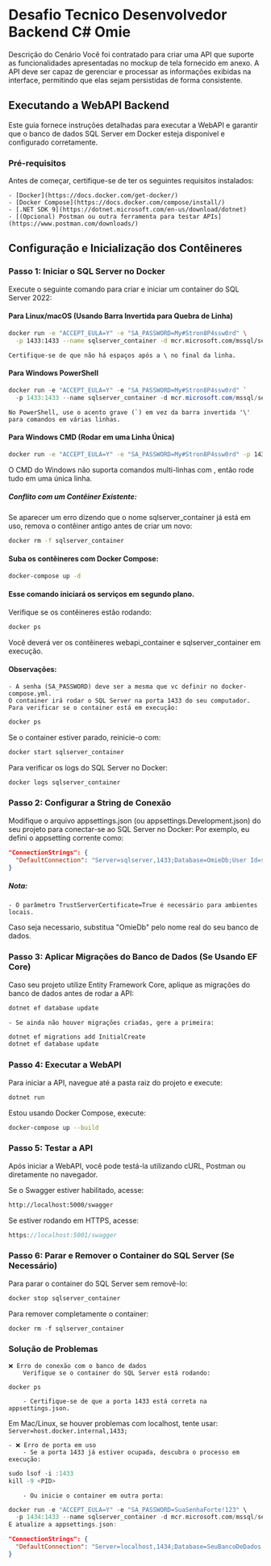 # Desafio Tecnico Desenvolvedor Backend C# Omie
Descrição do Cenário Você foi contratado para criar uma API que suporte as funcionalidades apresentadas no mockup de tela fornecido em anexo. A API deve ser capaz de gerenciar e processar as informações exibidas na interface, permitindo que elas sejam persistidas de forma consistente.  

## Executando a WebAPI Backend
Este guia fornece instruções detalhadas para executar a WebAPI e garantir que o banco de dados SQL Server em Docker esteja disponível e configurado corretamente.

### Pré-requisitos

Antes de começar, certifique-se de ter os seguintes requisitos instalados:

    - [Docker](https://docs.docker.com/get-docker/)
    - [Docker Compose](https://docs.docker.com/compose/install/)
    - [.NET SDK 9](https://dotnet.microsoft.com/en-us/download/dotnet)
    - [(Opcional) Postman ou outra ferramenta para testar APIs](https://www.postman.com/downloads/)

## Configuração e Inicialização dos Contêineres

### Passo 1: Iniciar o SQL Server no Docker
Execute o seguinte comando para criar e iniciar um container do SQL Server 2022:

####    Para Linux/macOS (Usando Barra Invertida para Quebra de Linha)
```sh
docker run -e "ACCEPT_EULA=Y" -e "SA_PASSWORD=My#Stron8P4ssw0rd" \
  -p 1433:1433 --name sqlserver_container -d mcr.microsoft.com/mssql/server:2022-latest
```
    Certifique-se de que não há espaços após a \ no final da linha.

####    Para Windows PowerShell
```powershell
docker run -e "ACCEPT_EULA=Y" -e "SA_PASSWORD=My#Stron8P4ssw0rd" `
  -p 1433:1433 --name sqlserver_container -d mcr.microsoft.com/mssql/server:2022-latest
```
    No PowerShell, use o acento grave (`) em vez da barra invertida '\' para comandos em várias linhas.

####    Para Windows CMD (Rodar em uma Linha Única)
```cmd
docker run -e "ACCEPT_EULA=Y" -e "SA_PASSWORD=My#Stron8P4ssw0rd" -p 1433:1433 --name sqlserver_container -d mcr.microsoft.com/mssql/server:2022-latest
```
O CMD do Windows não suporta comandos multi-linhas com \, então rode tudo em uma única linha.

#####           Conflito com um Contêiner Existente:
Se aparecer um erro dizendo que o nome sqlserver_container já está em uso, remova o contêiner antigo antes de criar um novo:

```cmd    
docker rm -f sqlserver_container
```
####        Suba os contêineres com Docker Compose:
```bash
docker-compose up -d
```

####        Esse comando iniciará os serviços em segundo plano.
Verifique se os contêineres estão rodando:
```bash
docker ps
```
Você deverá ver os contêineres webapi_container e sqlserver_container em execução.

#### Observações:
    - A senha (SA_PASSWORD) deve ser a mesma que vc definir no docker-compose.yml.
    O container irá rodar o SQL Server na porta 1433 do seu computador.
    Para verificar se o container está em execução:

```bash
docker ps
```
Se o container estiver parado, reinicie-o com:

```bash
docker start sqlserver_container
```

Para verificar os logs do SQL Server no Docker:

```bash
docker logs sqlserver_container
```

### Passo 2: Configurar a String de Conexão

Modifique o arquivo appsettings.json (ou appsettings.Development.json) do seu projeto para conectar-se ao SQL Server no Docker:
Por exemplo, eu defini o appsetting corrente como:
```json
"ConnectionStrings": {
  "DefaultConnection": "Server=sqlserver,1433;Database=OmieDb;User Id=sa;Password=My#Stron8P4ssw0rd;TrustServerCertificate=True;"
}
```

##### Nota:
    - O parâmetro TrustServerCertificate=True é necessário para ambientes locais.
Caso seja necessario, substitua "OmieDb" pelo nome real do seu banco de dados.

### Passo 3: Aplicar Migrações do Banco de Dados (Se Usando EF Core)

Caso seu projeto utilize Entity Framework Core, aplique as migrações do banco de dados antes de rodar a API:

```cmd
dotnet ef database update
```

    - Se ainda não houver migrações criadas, gere a primeira:

```cmd
dotnet ef migrations add InitialCreate
dotnet ef database update
```

### Passo 4: Executar a WebAPI

Para iniciar a API, navegue até a pasta raiz do projeto e execute:

```cmd
dotnet run
```

Estou usando Docker Compose, execute:
```bash
docker-compose up --build
```

### Passo 5: Testar a API

Após iniciar a WebAPI, você pode testá-la utilizando cURL, Postman ou diretamente no navegador.

Se o Swagger estiver habilitado, acesse:
```html
http://localhost:5000/swagger
```

Se estiver rodando em HTTPS, acesse:
```cpp
https://localhost:5001/swagger
```
### Passo 6: Parar e Remover o Container do SQL Server (Se Necessário)

Para parar o container do SQL Server sem removê-lo:
```cpp
docker stop sqlserver_container
```

Para remover completamente o container:
```cpp
docker rm -f sqlserver_container
```

### Solução de Problemas

    ❌ Erro de conexão com o banco de dados
        Verifique se o container do SQL Server está rodando:
    
```
docker ps
```
        - Certifique-se de que a porta 1433 está correta na appsettings.json.
Em Mac/Linux, se houver problemas com localhost, tente usar:
    ```
        Server=host.docker.internal,1433;
    ```

    - ❌ Erro de porta em uso
        - Se a porta 1433 já estiver ocupada, descubra o processo em execução:
```cpp
sudo lsof -i :1433
kill -9 <PID>
```

        - Ou inicie o container em outra porta:
```cpp
docker run -e "ACCEPT_EULA=Y" -e "SA_PASSWORD=SuaSenhaForte!123" \
  -p 1434:1433 --name sqlserver_container -d mcr.microsoft.com/mssql/server:2022-latest
E atualize a appsettings.json:
```

```json
"ConnectionStrings": {
  "DefaultConnection": "Server=localhost,1434;Database=SeuBancoDeDados;User Id=sa;Password=SuaSenhaForte!123;TrustServerCertificate=True"
}
```


